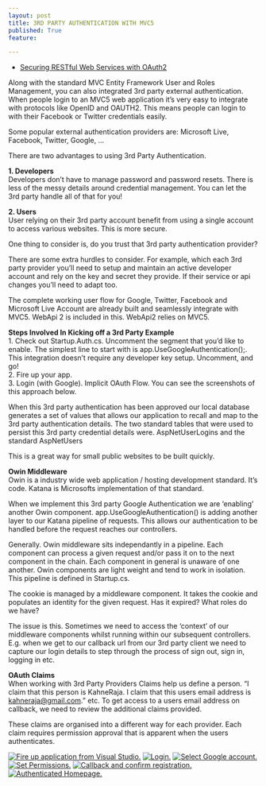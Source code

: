 ```yaml
---
layout: post
title: 3RD PARTY AUTHENTICATION WITH MVC5
published: True
feature: 

---
```


*   [Securing RESTful Web Services with OAuth2](http://blog.cloudfoundry.org/2012/10/09/securing-restful-web-services-with-oauth2/)

Along with the standard MVC Entity Framework User and Roles Management, you can also integrated 3rd party external authentication. When people login to an MVC5 web application it’s very easy to integrate with protocols like OpenID and OAUTH2\. This means people can login to with their Facebook or Twitter credentials easily.

Some popular external authentication providers are: Microsoft Live, Facebook, Twitter, Google, …

There are two advantages to using 3rd Party Authentication.

**1\. Developers**  
Developers don’t have to manage password and password resets. There is less of the messy details around credential management. You can let the 3rd party handle all of that for you!

**2\. Users**  
User relying on their 3rd party account benefit from using a single account to access various websites. This is more secure.  

<div class="simplePullQuote">

One thing to consider is, do you trust that 3rd party authentication provider?

</div>

There are some extra hurdles to consider. For example, which each 3rd party provider you’ll need to setup and maintain an active developer account and rely on the key and secret they provide. If their service or api changes you’ll need to adapt too.

The complete working user flow for Google, Twitter, Facebook and Microsoft Live Account are already built and seamlessly integrate with MVC5\. WebApi 2 is included in this. WebApi2 relies on MVC5.

**Steps Involved In Kicking off a 3rd Party Example**  
1\. Check out Startup.Auth.cs. Uncomment the segment that you’d like to enable. The simplest line to start with is app.UseGoogleAuthentication();. This integration doesn’t require any developer key setup. Uncomment, and go!  
2\. Fire up your app.  
3\. Login (with Google). Implicit OAuth Flow. You can see the screenshots of this approach below.

When this 3rd party authentication has been approved our local database generates a set of values that allows our application to recall and map to the 3rd party authentication details. The two standard tables that were used to persist this 3rd party credential details were. AspNetUserLogins and the standard AspNetUsers

This is a great way for small public websites to be built quickly.

**Owin Middleware**  
Owin is a industry wide web application / hosting development standard. It’s code. Katana is Microsofts implementation of that standard.

When we implement this 3rd party Google Authentication we are ‘enabling’ another Owin component. app.UseGoogleAuthentication() is adding another layer to our Katana pipeline of requests. This allows our authentication to be handled before the request reaches our controllers.

Generally. Owin middleware sits independantly in a pipeline. Each component can process a given request and/or pass it on to the next component in the chain. Each component in general is unaware of one another. Owin components are light weight and tend to work in isolation. This pipeline is defined in Startup.cs.

The cookie is managed by a middleware component. It takes the cookie and populates an identity for the given request. Has it expired? What roles do we have?

The issue is this. Sometimes we need to access the ‘context’ of our middleware components whilst running within our subsequent controllers. E.g. when we get to our callback url from our 3rd party client we need to capture our login details to step through the process of sign out, sign in, logging in etc.

**OAuth Claims**  
When working with 3rd Party Providers Claims help us define a person. “I claim that this person is KahneRaja. I claim that this users email address is kahneraja@gmail.com.” etc. To get access to a users email address on callback, we need to review the additional claims provided.

These claims are organised into a different way for each provider. Each claim requires permission approval that is apparent when the users authenticates.

<a href="">![Fire up application from Visual Studio.](http://www.kahneraja.com/wp-content/uploads/2014/04/1-150x150.png)</a> <a href="">![Login.](http://www.kahneraja.com/wp-content/uploads/2014/04/2-150x150.png)</a> <a href="">![Select Google account.](http://www.kahneraja.com/wp-content/uploads/2014/04/3-150x150.png)</a> <a href="">![Set Permissions.](http://www.kahneraja.com/wp-content/uploads/2014/04/4-150x150.png)</a> <a href="">![Callback and confirm registration.](http://www.kahneraja.com/wp-content/uploads/2014/04/5-150x150.png)</a> <a href="">![Authenticated Homepage.](http://www.kahneraja.com/wp-content/uploads/2014/04/6-150x150.png)</a>